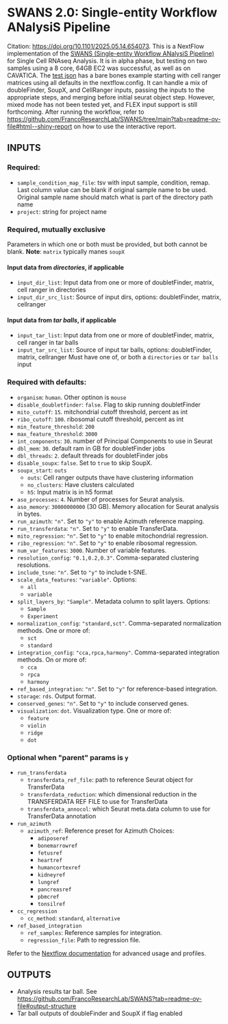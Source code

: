 # SWANS 2.0: Single-entity Workflow ANalysiS Pipeline
Citation: https://doi.org/10.1101/2025.05.14.654073.
This is a NextFlow implementation of the [SWANS (Single-entity Workflow ANalysiS Pipeline)](https://github.com/FrancoResearchLab/SWANS) for Single Cell RNAseq Analysis.
It is in alpha phase, but testing on two samples using a 8 core, 64GB EC2 was successful, as well as on CAVATICA. The [test json](nf/test_inputs/test.json) has a bare bones example starting with cell ranger matrices using all defaults in the nextflow.config.
It can handle a mix of doubleFinder, SoupX, and CellRanger inputs, passing the inputs to the appropriate steps, and merging before initial seurat object step.
However, mixed mode has not been tested yet, and FLEX input support is still forthcoming. 
After running the workflow, refer to https://github.com/FrancoResearchLab/SWANS/tree/main?tab=readme-ov-file#html--shiny-report on how to use the interactive report.

## INPUTS
### Required:
- `sample_condition_map_file`: tsv with input sample, condition, remap. Last column value can be blank if original sample name to be used. Original sample name should match what is part of the directory path name
- `project`: string for project name
### Required, mutually exclusive
Parameters in which one or both must be provided, but both cannot be blank.
**Note**: `matrix` typically manes `soupX`
#### Input data from _directories_, if applicable
- `input_dir_list`: Input data from one or more of doubletFinder, matrix, cell ranger in directories
- `input_dir_src_list`: Source of input dirs, options: doubletFinder, matrix, cellranger
#### Input data from _tar balls_, if applicable
- `input_tar_list`: Input data from one or more of doubletFinder, matrix, cell ranger in tar balls
- `input_tar_src_list`: Source of input tar balls, options: doubletFinder, matrix, cellranger
Must have one of, or both a `directories` or `tar balls` input
### Required with defaults:
- `organism`: `human`. Other optinon is `mouse`
- `disable_doubletfinder`: `false`. Flag to skip running doubletFinder
- `mito_cutoff`:  `15`. mitchondrial cutoff threshold, percent as int
- `ribo_cutoff`: `100`. ribosomal cutoff threshold, percent as int
- `min_feature_threshold`: `200`
- `max_feature_threshold`: `3000`
- `int_components`: `30`. number of Principal Components to use in Seurat
- `dbl_mem`: `30`. default ram in GB for doubletFinder jobs
- `dbl_threads`: `2`. default threads for doubletFinder jobs
- `disable_soupx`: `false`. Set to `true` to skip SoupX.
- `soupx_start`: `outs`
  - `outs`: Cell ranger outputs thave have clustering information
  - `no_clusters`: Have clusters calculated
  - `h5`: Input matrix is in h5 format
- `aso_processes`: `4`. Number of processes for Seurat analysis.
- `aso_memory`: `30000000000` (30 GB). Memory allocation for Seurat analysis in bytes.
- `run_azimuth`: `"n"`. Set to `"y"` to enable Azimuth reference mapping.
- `run_transferdata`: `"n"`. Set to `"y"` to enable TransferData.
- `mito_regression`: `"n"`. Set to `"y"` to enable mitochondrial regression.
- `ribo_regression`: `"n"`. Set to `"y"` to enable ribosomal regression.
- `num_var_features`: `3000`. Number of variable features.
- `resolution_config`: `"0.1,0.2,0.3"`. Comma-separated clustering resolutions.
- `include_tsne`: `"n"`. Set to `"y"` to include t-SNE.
- `scale_data_features`: `"variable"`. Options:
  - `all`
  - `variable`
- `split_layers_by`: `"Sample"`. Metadata column to split layers. Options:
  - `Sample`
  - `Experiment`
- `normalization_config`: `"standard,sct"`. Comma-separated normalization methods. One or more of:
  - `sct`
  - `standard`
- `integration_config`: `"cca,rpca,harmony"`. Comma-separated integration methods. On or more of:
  - `cca`
  - `rpca`
  - `harmony`
- `ref_based_integration`: `"n"`. Set to `"y"` for reference-based integration.
- `storage`: `rds`. Output format.
- `conserved_genes`: `"n"`. Set to `"y"` to include conserved genes.
- `visualization`: `dot`. Visualization type. One or more of:
  - `feature`
  - `violin`
  - `ridge`
  - `dot`
### Optional when "parent" params is `y`
- `run_transferdata`
  - `transferdata_ref_file`: path to reference Seurat object for TransferData
  - `transferdata_reduction`: which dimensional reduction in the TRANSFERDATA REF FILE to use for TransferData
  - `transferdata_annocol`: which Seurat meta.data column to use for TransferData annotation
- `run_azimuth`
  - `azimuth_ref`: Reference preset for Azimuth Choices: 
    - `adiposeref`
    - `bonemarrowref`
    - `fetusref`
    - `heartref`
    - `humancortexref`
    - `kidneyref`
    - `lungref`
    - `pancreasref`
    - `pbmcref`
    - `tonsilref`
- `cc_regression`
  - `cc_method`: `standard`, `alternative`
- `ref_based_integration`
  - `ref_samples`: Reference samples for integration.
  - `regression_file`: Path to regression file.

Refer to the [Nextflow documentation](https://www.nextflow.io/docs/latest/) for advanced usage and profiles.

## OUTPUTS
- Analysis results tar ball. See https://github.com/FrancoResearchLab/SWANS?tab=readme-ov-file#output-structure
- Tar ball outputs of doubleFinder and SoupX if flag enabled
